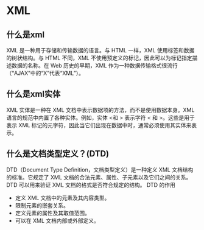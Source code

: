 # XML
## 什么是xml
XML 是一种用于存储和传输数据的语言。与 HTML 一样，XML 使用标签和数据的树状结构。与 HTML 不同，XML 不使用预定义的标记，因此可以为标记指定描述数据的名称。在 Web 历史的早期，XML 作为一种数据传输格式很流行（“AJAX”中的“X”代表“XML”）。
## 什么是xml实体
XML 实体是一种在 XML 文档中表示数据项的方法，而不是使用数据本身。XML 语言的规范中内置了各种实体。例如，实体 &lt;和 &gt; 表示字符 < 和 >。这些是用于表示 XML 标记的元字符，因此当它们出现在数据中时，通常必须使用其实体来表示。
## 什么是文档类型定义？(DTD)
DTD（Document Type Definition，文档类型定义）是一种定义 XML 文档结构的标准。它规定了 XML 文档的合法元素、属性、子元素以及它们之间的关系。DTD 可以用来验证 XML 文档的格式是否符合规定的结构。
DTD 的作用
- 定义 XML 文档中的元素及其内容类型。
- 限制元素的嵌套关系。
- 定义元素的属性及其取值范围。
- 可以在 XML 文档内部或外部定义。